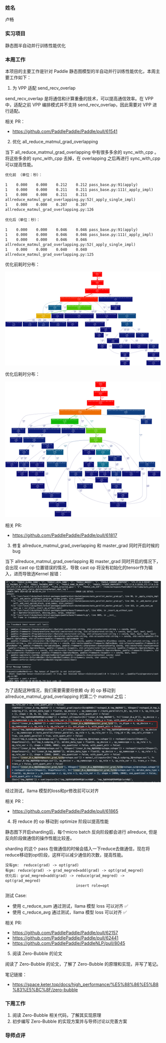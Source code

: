 ### 姓名

卢畅

### 实习项目

静态图半自动并行训练性能优化

### 本周工作

本项目的主要工作是针对 Paddle 静态图模型的半自动并行训练性能优化，本周主要工作如下：

1. 为 VPP 适配 send_recv_overlap

send_recv_overlap 是将通信和计算重叠的技术，可以提高通信效率。在 VPP 中，适配之前 VPP 编排模式并不支持 send_recv_overlap，因此需要对 VPP 进行适配。

相关 PR：

- https://github.com/PaddlePaddle/Paddle/pull/61541

2. 优化 all_reduce_matmul_grad_overlapping

当下 all_reduce_matmul_grad_overlapping 中有很多多余的 sync_with_cpp 。将这些多余的 sync_with_cpp 去掉，在 overlapping 之后再进行 sync_with_cpp 可以提高性能。

```
优化前 （单位：秒）：

1    0.000    0.000    0.212    0.212 pass_base.py:91(apply)
1    0.000    0.000    0.211    0.211 pass_base.py:111(_apply_impl)
1    0.000    0.000    0.211    0.211 allreduce_matmul_grad_overlapping.py:52(_apply_single_impl)
1    0.000    0.000    0.207    0.207 allreduce_matmul_grad_overlapping.py:126

优化后（单位：秒）：

1    0.000    0.000    0.046    0.046 pass_base.py:91(apply)
1    0.000    0.000    0.046    0.046 pass_base.py:111(_apply_impl)
1    0.000    0.000    0.046    0.046 allreduce_matmul_grad_overlapping.py:52(_apply_single_impl)
1    0.000    0.000    0.040    0.040 allreduce_matmul_grad_overlapping.py:125
```

优化前耗时分布：

![picture 0](images/c8affb861274052cd597435eea006568e8669a7fe207f6d97c76f9581da2e2e1.png)  

优化后耗时分布：

![picture 1](images/e6adc33125a39dbd23e8e7ce263fce2dc35410eddb858a6786fbe8036845cf1e.png) 

相关 PR:

- https://github.com/PaddlePaddle/Paddle/pull/61817

3. 修复 allreduce_matmul_grad_overlapping 和 master_grad 同时开启时候的 bug

当下 allreduce_matmul_grad_overlapping 和 master_grad 同时开启的情况下，会出现 cast op 位置错误的情况，导致 cast op 将没有初始化的tensor作为输入，进而导致选Kernel 报错：

![picture 2](images/023b396d493cc5b362756a1334fcc024361a56eaf189ac08b17df330286bb3bd.png)  

为了适配这种情况，我们需要需要将依赖 dy 的 op 移动到 allreduce_matmul_grad_overlapping 的第二个 matmul 之后：

![picture 3](images/c08fb4e8a99b5839c856fe11af2abf40d50a9e30a2125a9da2e0aa22e62555c2.png)  

经过测试，llama 模型的loss和pr修改前可以对齐

相关 PR：

- https://github.com/PaddlePaddle/Paddle/pull/61865

4. 将 reduce 的 op 移动到 optimize 阶段以提高性能

静态图下开启sharding后，每个micro batch 反向阶段都会进行 allreduce, 但是反向阶段做通信的操作性能比较差。

sharding 的这个 pass 在做通信的时候会插入一下reduce去做通信，现在将reduce移动到opt阶段，这样可以减少通信的次数，提高性能。

```
没有gm:  reduce(grad) -> opt(grad)
有gm: reduce(grad) -> grad_megred=add(grad) -> opt(grad_megred)         
优化后: grad_megred=add(grad) -> reduce(grad_megred) -> opt(grad_megred)
                                insert role=opt
```

测试 Case:

- 使用 c_reduce_sum 通过测试，llama 模型 loss 可以对齐 ✅
- 使用 c_reduce_avg 通过测试，llama 模型 loss 可以对齐 ✅

相关 PR:

- https://github.com/PaddlePaddle/Paddle/pull/62157
- https://github.com/PaddlePaddle/Paddle/pull/62441
- https://github.com/PaddlePaddle/PaddleNLP/pull/8045

5. 阅读 Zero-Bubble 的论文

阅读了 Zero-Bubble 的论文，了解了 Zero-Bubble 的原理和实现，并写了笔记。

笔记链接：

- https://space.keter.top/docs/high_performance/%E5%88%86%E5%B8%83%E5%BC%8F/zero-bubble

### 下周工作

1. 阅读 Zero-Bubble 相关代码，了解其实现原理
2. 初步编写 Zero-Bubble 的实现方案并与导师讨论以完善方案


### 导师点评

